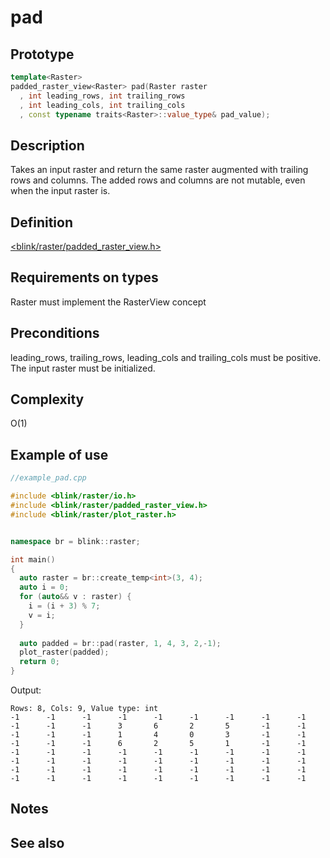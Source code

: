 # pad
## Prototype
```cpp
template<Raster>
padded_raster_view<Raster> pad(Raster raster
  , int leading_rows, int trailing_rows
  , int leading_cols, int trailing_cols
  , const typename traits<Raster>::value_type& pad_value);
```
  
## Description
Takes an input raster and return the same raster augmented with trailing rows and columns. The added rows and columns are not mutable, even when the input raster is. 

## Definition
[<blink/raster/padded_raster_view.h>](./../../include/blink/raster/padded_raster_view.h)

## Requirements on types
Raster must implement the RasterView concept

## Preconditions
leading_rows, trailing_rows, leading_cols and trailing_cols must be positive. The input raster must be initialized.

## Complexity
O(1)

## Example of use
```cpp
//example_pad.cpp

#include <blink/raster/io.h>
#include <blink/raster/padded_raster_view.h>
#include <blink/raster/plot_raster.h>


namespace br = blink::raster;

int main()
{
  auto raster = br::create_temp<int>(3, 4);
  auto i = 0;
  for (auto&& v : raster) {
    i = (i + 3) % 7;
    v = i;
  }
  
  auto padded = br::pad(raster, 1, 4, 3, 2,-1);
  plot_raster(padded);
  return 0;
}
```

Output:
```
Rows: 8, Cols: 9, Value type: int
-1      -1      -1      -1      -1      -1      -1      -1      -1
-1      -1      -1      3       6       2       5       -1      -1
-1      -1      -1      1       4       0       3       -1      -1
-1      -1      -1      6       2       5       1       -1      -1
-1      -1      -1      -1      -1      -1      -1      -1      -1
-1      -1      -1      -1      -1      -1      -1      -1      -1
-1      -1      -1      -1      -1      -1      -1      -1      -1
-1      -1      -1      -1      -1      -1      -1      -1      -1
```

## Notes

## See also

